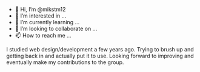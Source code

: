 - 👋 Hi, I’m @mikstm12
- 👀 I’m interested in ...
- 🌱 I’m currently learning ...
- 💞️ I’m looking to collaborate on ...
- 📫 How to reach me ...

<!---
mikstm12/mikstm12 is a ✨ special ✨ repository because its `README.md` (this file) appears on your GitHub profile.
You can click the Preview link to take a look at your changes.
--->
I studied web design/development a few years ago. Trying to brush up  and getting back in and actually put it to use. Looking forward to improving and eventually make my contributions to the group.
